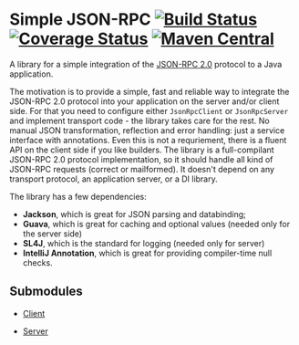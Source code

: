 Simple JSON-RPC 
[![Build Status](https://travis-ci.org/arteam/simple-json-rpc.png?branch=master)](https://travis-ci.org/arteam/simple-json-rpc) [![Coverage Status](https://coveralls.io/repos/github/arteam/simple-json-rpc/badge.svg?branch=master)](https://coveralls.io/github/arteam/simple-json-rpc?branch=master)
[![Maven Central](https://maven-badges.herokuapp.com/maven-central/com.github.arteam/simple-json-rpc-client/badge.svg)](https://maven-badges.herokuapp.com/maven-central/com.github.arteam/simple-json-rpc-client/)
===================

A library for a simple integration of the [JSON-RPC 2.0](http://www.jsonrpc.org/specification) protocol to a Java application.

The motivation is to provide a simple, fast and reliable way to integrate the JSON-RPC 2.0 protocol into your application on the server and/or client side. For that you need to configure either `JsonRpcClient` or `JsonRpcServer` and implement transport code - the library takes care for the rest. No manual JSON transformation, reflection and error handling: just a service interface with annotations. Even this is not a requriement, there is a fluent API on the client side if you like builders. The library is a full-compilant JSON-RPC 2.0 protocol implementation, so it should handle all kind of JSON-RPC requests (correct or mailformed). It doesn't depend on any transport protocol, an application server, or a DI library. 

The library has a few dependencies: 

* **Jackson**, which is great for JSON parsing and databinding;
* **Guava**, which is great for caching and optional values (needed only for the server side)
* **SL4J**, which is the standard for logging (needed only for server)
* **IntelliJ Annotation**, which is great for providing compiler-time null checks.

Submodules
-----------

* [Client](https://github.com/arteam/simple-json-rpc/tree/master/client)

* [Server](https://github.com/arteam/simple-json-rpc/tree/master/server)
